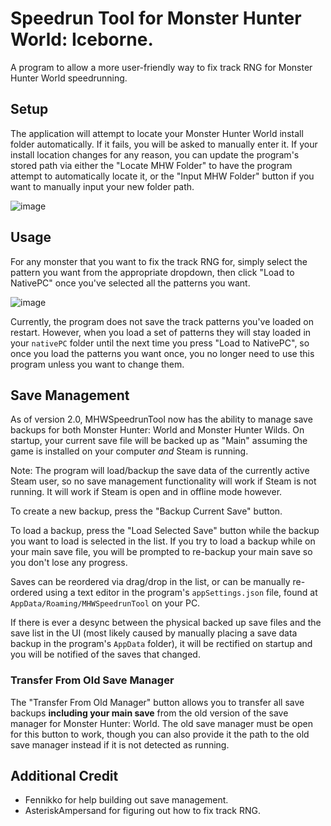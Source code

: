 # Speedrun Tool for Monster Hunter World: Iceborne.
A program to allow a more user-friendly way to fix track RNG for Monster Hunter World speedrunning.

## Setup
The application will attempt to locate your Monster Hunter World install folder automatically. If it fails, you will be asked to manually enter it.
If your install location changes for any reason, you can update the program's stored path via either the "Locate MHW Folder" to have the program attempt to automatically locate it, or the "Input MHW Folder" button if you want to manually input your new folder path.

![image](https://github.com/user-attachments/assets/a86a9a94-26cb-473a-a4db-fc11a41fc286)

## Usage
For any monster that you want to fix the track RNG for, simply select the pattern you want from the appropriate dropdown, then click "Load to NativePC" once you've selected all the patterns you want.

![image](https://github.com/user-attachments/assets/a135d365-32f7-450b-be4c-56a5b342b593)

Currently, the program does not save the track patterns you've loaded on restart. However, when you load a set of patterns they will stay loaded in your `nativePC` folder until the next time you press "Load to NativePC", so once you load the patterns you want once, you no longer need to use this program unless you want to change them.

## Save Management

As of version 2.0, MHWSpeedrunTool now has the ability to manage save backups for both Monster Hunter: World and Monster Hunter Wilds. On startup, your current save file will be backed up as "Main" assuming the game is installed on your computer *and* Steam is running.

Note: The program will load/backup the save data of the currently active Steam user, so no save management functionality will work if Steam is not running. It will work if Steam is open and in offline mode however.

To create a new backup, press the "Backup Current Save" button.

To load a backup, press the "Load Selected Save" button while the backup you want to load is selected in the list. If you try to load a backup while on your main save file, you will be prompted to re-backup your main save so you don't lose any progress.

Saves can be reordered via drag/drop in the list, or can be manually re-ordered using a text editor in the program's `appSettings.json` file, found at `AppData/Roaming/MHWSpeedrunTool` on your PC.

If there is ever a desync between the physical backed up save files and the save list in the UI (most likely caused by manually placing a save data backup in the program's `AppData` folder), it will be rectified on startup and you will be notified of the saves that changed.

### Transfer From Old Save Manager

The "Transfer From Old Manager" button allows you to transfer all save backups **including your main save** from the old version of the save manager for Monster Hunter: World. The old save manager must be open for this button to work, though you can also provide it the path to the old save manager instead if it is not detected as running.

## Additional Credit

- Fennikko for help building out save management.
- AsteriskAmpersand for figuring out how to fix track RNG.
